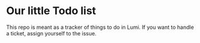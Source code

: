 # Our little Todo list

This repo is meant as a tracker of things to do in Lumi. If you want to handle a ticket, assign yourself to the issue.

